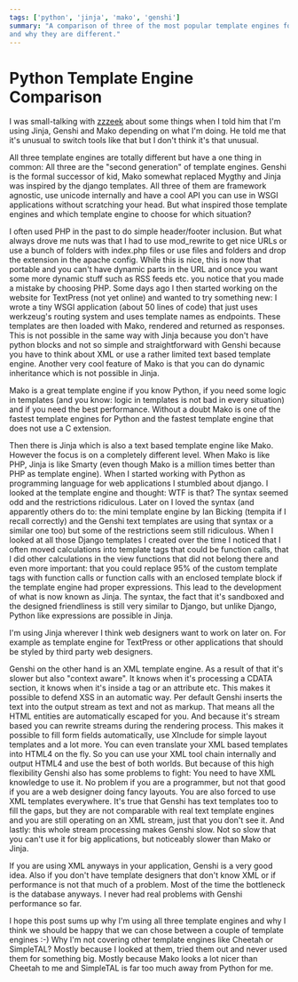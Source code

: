 ```yaml
---
tags: ['python', 'jinja', 'mako', 'genshi']
summary: "A comparison of three of the most popular template engines for Python
and why they are different."
---
```


# Python Template Engine Comparison

I was small-talking with [zzzeek](http://techspot.zzzeek.org/) about
some things when I told him that I'm using Jinja, Genshi and Mako
depending on what I'm doing. He told me that it's unusual to switch
tools like that but I don't think it's that unusual.

All three template engines are totally different but have a one thing in
common: All three are the "second generation" of template engines.
Genshi is the formal successor of kid, Mako somewhat replaced Mygthy and
Jinja was inspired by the django templates. All three of them are
framework agnostic, use unicode internally and have a cool API you can
use in WSGI applications without scratching your head. But what inspired
those template engines and which template engine to choose for which
situation?

I often used PHP in the past to do simple header/footer inclusion. But
what always drove me nuts was that I had to use mod_rewrite to get nice
URLs or use a bunch of folders with index.php files or use files and
folders and drop the extension in the apache config. While this is nice,
this is now that portable and you can't have dynamic parts in the URL
and once you want some more dynamic stuff such as RSS feeds etc. you
notice that you made a mistake by choosing PHP. Some days ago I then
started working on the website for TextPress (not yet online) and wanted
to try something new: I wrote a tiny WSGI application (about 50 lines of
code) that just uses werkzeug's routing system and uses template names
as endpoints. These templates are then loaded with Mako, rendered and
returned as responses. This is not possible in the same way with Jinja
because you don't have python blocks and not so simple and
straightforward with Genshi because you have to think about XML or use a
rather limited text based template engine. Another very cool feature of
Mako is that you can do dynamic inheritance which is not possible in
Jinja.

Mako is a great template engine if you know Python, if you need some
logic in templates (and you know: logic in templates is not bad in every
situation) and if you need the best performance. Without a doubt Mako is
one of the fastest template engines for Python and the fastest template
engine that does not use a C extension.

Then there is Jinja which is also a text based template engine like
Mako. However the focus is on a completely different level. When Mako is
like PHP, Jinja is like Smarty (even though Mako is a million times
better than PHP as template engine). When I started working with Python
as programming language for web applications I stumbled about django. I
looked at the template engine and thought: WTF is that? The syntax
seemed odd and the restrictions ridiculous. Later on I loved the syntax
(and apparently others do to: the mini template engine by Ian Bicking
(tempita if I recall correctly) and the Genshi text templates are using
that syntax or a similar one too) but some of the restrictions seem
still ridiculous. When I looked at all those Django templates I created
over the time I noticed that I often moved calculations into template
tags that could be function calls, that I did other calculations in
the view functions that did not belong there and even more important:
that you could replace 95% of the custom template tags with function
calls or function calls with an enclosed template block if the template
engine had proper expressions. This lead to the development of what is
now known as Jinja. The syntax, the fact that it's sandboxed and the
designed friendliness is still very similar to Django, but unlike Django,
Python like expressions are possible in Jinja.

I'm using Jinja wherever I think web designers want to work on later on.
For example as template engine for TextPress or other applications that
should be styled by third party web designers.

Genshi on the other hand is an XML template engine. As a result of that
it's slower but also "context aware". It knows when it's processing a
CDATA section, it knows when it's inside a tag or an attribute etc. This
makes it possible to defend XSS in an automatic way. Per default Genshi
inserts the text into the output stream as text and not as markup. That
means all the HTML entities are automatically escaped for you. And
because it's stream based you can rewrite streams during the rendering
process. This makes it possible to fill form fields automatically, use
XInclude for simple layout templates and a lot more. You can even
translate your XML based templates into HTML4 on the fly. So you can use
your XML tool chain internally and output HTML4 and use the best of both
worlds. But because of this high flexibility Genshi also has some
problems to fight: You need to have XML knowledge to use it. No problem
if you are a programmer, but not that good if you are a web designer
doing fancy layouts. You are also forced to use XML templates
everywhere. It's true that Genshi has text templates too to fill the
gaps, but they are not comparable with real text template engines and
you are still operating on an XML stream, just that you don't see it.
And lastly: this whole stream processing makes Genshi slow. Not so slow
that you can't use it for big applications, but noticeably slower than
Mako or Jinja.

If you are using XML anyways in your application, Genshi is a very good
idea. Also if you don't have template designers that don't know XML or
if performance is not that much of a problem. Most of the time the
bottleneck is the database anyways. I never had real problems with
Genshi performance so far.

I hope this post sums up why I'm using all three template engines and
why I think we should be happy that we can chose between a couple of
template engines :-) Why I'm not covering other template engines like
Cheetah or SimpleTAL? Mostly because I looked at them, tried them out
and never used them for something big. Mostly because Mako looks a lot
nicer than Cheetah to me and SimpleTAL is far too much away from Python
for me.
